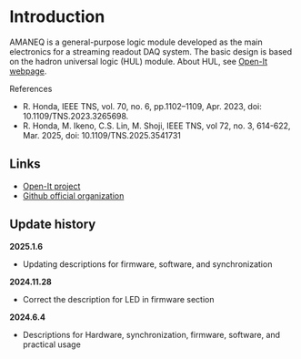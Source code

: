 # Introduction

AMANEQ is a general-purpose logic module developed as the main electronics for a streaming readout DAQ system.
The basic design is based on the hadron universal logic (HUL) module. About HUL, see [Open-It webpage](https://openit.kek.jp/project/HUL/HUL).

References

- R. Honda, IEEE TNS, vol. 70, no. 6, pp.1102–1109, Apr. 2023, doi: 10.1109/TNS.2023.3265698.
- R. Honda, M. Ikeno, C.S. Lin, M. Shoji, IEEE TNS, vol 72, no. 3, 614-622, Mar. 2025, doi: 10.1109/TNS.2025.3541731


## Links

- [Open-It project](https://openit.kek.jp/project/StrHRTDC/StrHRTDC)
- [Github official organization](https://github.com/AMANEQ-official)

## Update history

**2025.1.6**

* Updating descriptions for firmware, software, and synchronization

**2024.11.28**

* Correct the description for LED in firmware section

**2024.6.4**

* Descriptions for Hardware, synchronization, firmware, software, and practical usage

